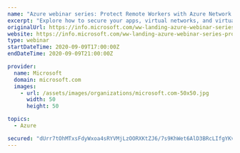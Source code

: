 ```yaml
---
name: "Azure webinar series: Protect Remote Workers with Azure Network Security Solutions"
excerpt: "Explore how to secure your apps, virtual networks, and virtual desktops in Azure. Then add an extra layer of protection for a zero-trust approach with Azure Firewall."
originalUrl: https://info.microsoft.com/ww-landing-azure-webinar-series-protect-remote-workers-with-azure-network-security-solutions.html
website: https://info.microsoft.com/ww-landing-azure-webinar-series-protect-remote-workers-with-azure-network-security-solutions.html
type: webinar
startDateTime: 2020-09-09T17:00:00Z
endDateTime: 2020-09-09T21:00:00Z

provider:
  name: Microsoft
  domain: microsoft.com
  images:
    - url: /assets/images/organizations/microsoft.com-50x50.jpg
      width: 50
      height: 50

topics:
  - Azure

secured: "dUrr7tOhMTxsFdyWxoa4sRYVMjLzOORXKtZJ6/7s9KhWet6AlD3BRcLIfgYKv8l0KISWnSeYBMvoCP4638PeXtE9XqcJUMGug2BzRum8AB2vXQhOQYpW6JnF2SoxBNukEswSxHHfG0rhH5DoH/DBXiuONxfBhqfegab/9oT/nHoGwd4AiDXyX2eJmq+hsUe/lzsSc0trp0FQ8buxyjfzQ+PppEgOqWm94zOvCrEVW7yRjWHMEnVM3TT5pd9qwE2E/+vVKtMyVR68J4uiuM+MrWple32OK2fjNdC8v6YPcGp0P3p10fLd2PnQu/yuTLdo4n8BUl+RM2aZO/ngQAzR9g==;44gZFxOx/EnRE/1edGmfJw=="
---
```


